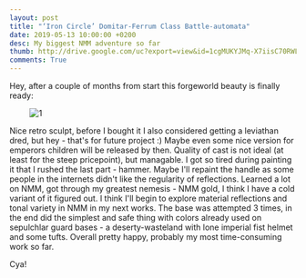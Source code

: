 ```yaml
---
layout: post
title: "‘Iron Circle’ Domitar-Ferrum Class Battle-automata"
date: 2019-05-13 10:00:00 +0200
desc: My biggest NMM adventure so far
thumb: http://drive.google.com/uc?export=view&id=1cgMUKYJMq-X7iisC70RWLzZcOOe_OrPx
comments: True
---
```

Hey, 
after a couple of months from start this forgeworld beauty is finally ready:

&nbsp;&nbsp;&nbsp;&nbsp;&nbsp;&nbsp;&nbsp;&nbsp;
![1](http://drive.google.com/uc?export=view&id=1cgMUKYJMq-X7iisC70RWLzZcOOe_OrPx)

Nice retro sculpt, before I bought it I also considered getting a leviathan dred, but hey - that's for future project :) Maybe even some nice version for emperors children will be released by then. Quality of cast is not ideal (at least for the steep pricepoint), but managable. I got so tired during painting it that I rushed the last part - hammer. Maybe I'll repaint the handle as some people in the internets didn't like the regularity of reflections. Learned a lot on NMM, got through my greatest nemesis - NMM gold, I think I have a cold variant of it figured out. I think I'll begin to explore material reflections and tonal variety in NMM in my next works. The base was attempted 3 times, in the end did the simplest and safe thing with colors already used on sepulchlar guard bases - a deserty-wasteland with lone imperial fist helmet and some tufts. Overall pretty happy, probably my most time-consuming work so far.

Cya!
